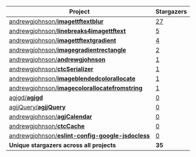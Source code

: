 Project|Stargazers
-------|----------
[andrewgjohnson/**imagettftextblur**](https://github.com/andrewgjohnson/imagettftextblur)|[27](https://github.com/andrewgjohnson/imagettftextblur/stargazers)
[andrewgjohnson/**linebreaks4imagettftext**](https://github.com/andrewgjohnson/linebreaks4imagettftext)|[5](https://github.com/andrewgjohnson/linebreaks4imagettftext/stargazers)
[andrewgjohnson/**imagettftextgradient**](https://github.com/andrewgjohnson/imagettftextgradient)|[4](https://github.com/andrewgjohnson/imagettftextgradient/stargazers)
[andrewgjohnson/**imagegradientrectangle**](https://github.com/andrewgjohnson/imagegradientrectangle)|[2](https://github.com/andrewgjohnson/imagegradientrectangle/stargazers)
[andrewgjohnson/**andrewgjohnson**](https://github.com/andrewgjohnson/andrewgjohnson)|[1](https://github.com/andrewgjohnson/andrewgjohnson/stargazers)
[andrewgjohnson/**ctcSerializer**](https://github.com/andrewgjohnson/ctcSerializer)|[1](https://github.com/andrewgjohnson/ctcSerializer/stargazers)
[andrewgjohnson/**imageblendedcolorallocate**](https://github.com/andrewgjohnson/imageblendedcolorallocate)|[1](https://github.com/andrewgjohnson/imageblendedcolorallocate/stargazers)
[andrewgjohnson/**imagecolorallocatefromstring**](https://github.com/andrewgjohnson/imagecolorallocatefromstring)|[1](https://github.com/andrewgjohnson/imagecolorallocatefromstring/stargazers)
[agjgd/**agjgd**](https://github.com/agjgd/agjgd)|[0](https://github.com/agjgd/agjgd/stargazers)
[agjjQuery/**agjjQuery**](https://github.com/agjjQuery/agjjQuery)|[0](https://github.com/agjjQuery/agjjQuery/stargazers)
[andrewgjohnson/**agjCalendar**](https://github.com/andrewgjohnson/agjCalendar)|[0](https://github.com/andrewgjohnson/agjCalendar/stargazers)
[andrewgjohnson/**ctcCache**](https://github.com/andrewgjohnson/ctcCache)|[0](https://github.com/andrewgjohnson/ctcCache/stargazers)
[andrewgjohnson/**eslint-config-google-jsdocless**](https://github.com/andrewgjohnson/eslint-config-google-jsdocless)|[0](https://github.com/andrewgjohnson/eslint-config-google-jsdocless/stargazers)
**Unique stargazers across all projects**|**35**
